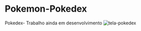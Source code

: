 # Pokemon-Pokedex
Pokedex- Trabalho ainda em desenvolvimento
![tela-pokedex](https://user-images.githubusercontent.com/112639333/225485580-5ff186a3-66fd-4a71-b561-3f10554ab1d5.png)
